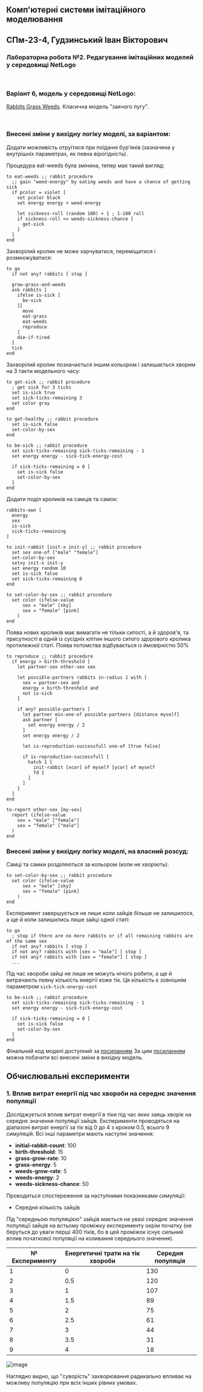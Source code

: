## Комп'ютерні системи імітаційного моделювання
## СПм-23-4, **Гудзинський Іван Вікторович**
### Лабораторна робота №**2**. Редагування імітаційних моделей у середовищі NetLogo

<br>

### Варіант 6, модель у середовищі NetLogo:
[Rabbits Grass Weeds](http://www.netlogoweb.org/launch#http://www.netlogoweb.org/assets/modelslib/Sample%20Models/Biology/Rabbits%20Grass%20Weeds.nlogo). Класична модель "заячого лугу".

<br>

### Внесені зміни у вихідну логіку моделі, за варіантом:
Додати можливість отруїтися при поїданні бур'янів (зазначена у внутрішніх параметрах, як певна вірогідність).

Процедура eat-weeds була змінена, тепер має такий вигляд:
```
to eat-weeds ;; rabbit procedure
  ;; gain "weed-energy" by eating weeds and have a chance of getting sick
  if pcolor = violet [
    set pcolor black
    set energy energy + weed-energy

    let sickness-roll (random 100) + 1 ; 1-100 roll
    if sickness-roll <= weeds-sickness-chance [
      get-sick
    ]
  ]
end
```

Захворілий кролик не може харчуватися, переміщатися і розмножуватися:
```
to go
  if not any? rabbits [ stop ]

  grow-grass-and-weeds
  ask rabbits [
    ifelse is-sick [
      be-sick
    ][
      move
      eat-grass
      eat-weeds
      reproduce
    ]
    die-if-tired
  ]
  tick
end
```

Захворілий кролик позначається іншим кольором і залишається хворим на 3 такти модельного часу:

```
to get-sick ;; rabbit procedure
  ; get sick for 3 ticks
  set is-sick true
  set sick-ticks-remaining 3
  set color gray
end

to get-healthy ;; rabbit procedure
  set is-sick false
  set-color-by-sex
end

to be-sick ;; rabbit procedure
  set sick-ticks-remaining sick-ticks-remaining - 1
  set energy energy - sick-tick-energy-cost

  if sick-ticks-remaining = 0 [
    set is-sick false
    set-color-by-sex
  ]
end
```

Додати поділ кроликів на самців та самок:

```
rabbits-own [
  energy
  sex
  is-sick
  sick-ticks-remaining
]

to init-rabbit [init-x init-y] ;; rabbit procedure
  set sex one-of ["male" "female"]
  set-color-by-sex
  setxy init-x init-y
  set energy random 10
  set is-sick false
  set sick-ticks-remaining 0
end

to set-color-by-sex ;; rabbit procedure
  set color (ifelse-value
      sex = "male" [sky]
      sex = "female" [pink]
    )
end
```

Поява нових кроликів має вимагати не тільки ситості, а й здоров'я, та присутності в одній із сусідніх клітин іншого ситого здорового кролика протилежної статі. Поява потомства відбувається із ймовірністю 50%

```
to reproduce ;; rabbit procedure
  if energy > birth-threshold [
    let partner-sex other-sex sex

    let possible-partners rabbits in-radius 1 with [
      sex = partner-sex and
      energy > birth-threshold and
      not is-sick
    ]

    if any? possible-partners [
      let partner min-one-of possible-partners [distance myself]
      ask partner [
        set energy energy / 2
      ]
      set energy energy / 2

      let is-reproduction-successfull one-of [true false]

      if is-reproduction-successfull [
        hatch 1 [
          init-rabbit [xcor] of myself [ycor] of myself
          fd 1
        ]
      ]
    ]
  ]
end

to-report other-sex [my-sex]
  report (ifelse-value
    sex = "male" ["female"]
    sex = "female" ["male"]
  )
end
```

### Внесені зміни у вихідну логіку моделі, на власний розсуд:

Самці та самки розділяються за кольором (коли не хворіють):

```
to set-color-by-sex ;; rabbit procedure
  set color (ifelse-value
      sex = "male" [sky]
      sex = "female" [pink]
    )
end
```

Експеримент завершується не лише коли зайців більше не залишилося, а ще й коли залишились лише зайці одної статі:

```
to go
  ; stop if there are no more rabbits or if all remaining rabbits are of the same sex
  if not any? rabbits [ stop ]
  if not any? rabbits with [sex = "male"] [ stop ]
  if not any? rabbits with [sex = "female"] [ stop ]
  ...
```

Під час хвороби зайці не лише не можуть нічого робити, а ще й витрачають певну кількість енергії коже тік. Ця кількість є зовнішнім параметром `sick-tick-energy-cost`

```
to be-sick ;; rabbit procedure
  set sick-ticks-remaining sick-ticks-remaining - 1
  set energy energy - sick-tick-energy-cost
  
  if sick-ticks-remaining = 0 [
    set is-sick false
    set-color-by-sex
  ]
end
```

Фінальний код моделі доступний за [посиланням](rabbits_grass_weed.nlogo)
За цим [посиланням](https://github.com/JohnTheUnigoat/ksim_lab_02/compare/initial_model...updated_model) можна побачити всі внесені зміни в вихідну модель.

## Обчислювальні експерименти

### 1. Вплив витрат енергії під час хвороби на середнє значення популяції

Досліджується вплив витрат енергії в тіки під час яких заяць хворіє на середнє значення популяції зайців. Експерименти проводяться на діапазоні витрат енергії за тік від 0 до 4 з кроком 0.5, всього 9 симуляцій. Всі інші параметри мають наступні значення:
- **initial-rabbit-count**: 100
- **birth-threshold**: 15
- **grass-grow-rate**: 10
- **grass-energy**: 5
- **weeds-grow-rate**: 5
- **weeds-energy**: 2
- **weeds-sickness-chance**: 50

Проводиться спостереження за наступними показниками симуляції:
- Середня кількість зайців

Під "середньою популяцією" зайців мається на увазі середнє значення популяції зайців на встьому проміжку експерименту окрім початку (не беруться до уваги перші 400 тіків, бо в цей проміжок існує сильний вплив початкової популяції на коливання середнього значення).

| № Експерименту | Енергетичні трати на тік хвороби | Середня популяція |
|----------------|----------------------------------|-------------------|
| 1              | 0                                | 130               |
| 2              | 0.5                              | 120               |
| 3              | 1                                | 107               |
| 4              | 1.5                              | 89                |
| 5              | 2                                | 75                |
| 6              | 2.5                              | 61                |
| 7              | 3                                | 44                |
| 8              | 3.5                              | 31                |
| 9              | 4                                | 18                |

![image](https://github.com/user-attachments/assets/213d73b5-a188-4b48-a1ec-3694dcfe1f02)

Наглядно видно, що "суворість" захворювання радикально впливає на можливу популяцію при всіх інших рівних умовах.
